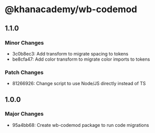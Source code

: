 # @khanacademy/wb-codemod

## 1.1.0

### Minor Changes

-   3c0b8ec3: Add transform to migrate spacing to tokens
-   be8cfa47: Add color transform to migrate color imports to tokens

### Patch Changes

-   81266926: Change script to use Node/JS directly instead of TS

## 1.0.0

### Major Changes

-   95a4bb68: Create wb-codemod package to run code migrations
